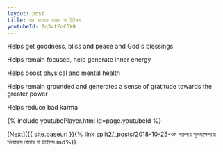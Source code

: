 ```yaml
---
layout: post
title: ওম ভ্যাসায় নামায গা টাইমস
youtubeId: fq3vtFoC6X0
---
```

 
 
Helps get goodness, bliss and peace and God's blessings
 
Helps remain focused, help generate inner energy 
 
Helps boost physical and mental health 
 
Helps remain grounded and generates a sense of gratitude towards the greater power 
 
Helps reduce bad karma
 
 
 
 


{% include youtubePlayer.html id=page.youtubeId %}
 
[Next]({{ site.baseurl }}{% link  split2/_posts/2018-10-25-ওম সাড়্গায় সুসমক্ষেপায়া ভিস্তারায় নামায গা টাইমস.md%})
 
